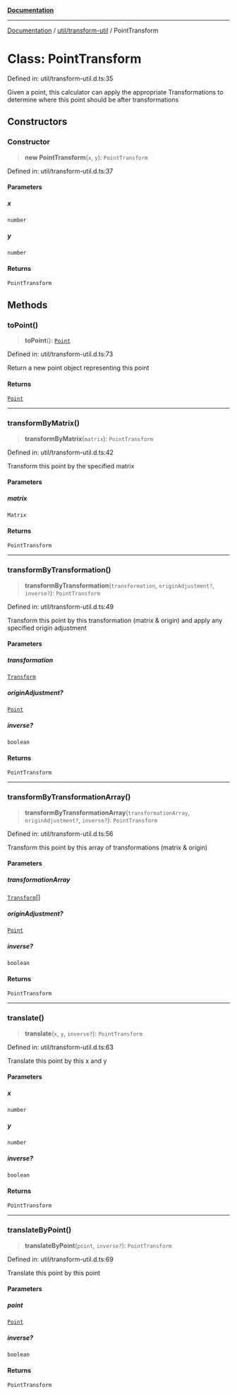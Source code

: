 [**Documentation**](../../../index.md)

***

[Documentation](../../../index.md) / [util/transform-util](../index.md) / PointTransform

# Class: PointTransform

Defined in: util/transform-util.d.ts:35

Given a point, this calculator can apply the appropriate Transformations to determine where this point should be after transformations

## Constructors

### Constructor

> **new PointTransform**(`x`, `y`): `PointTransform`

Defined in: util/transform-util.d.ts:37

#### Parameters

##### x

`number`

##### y

`number`

#### Returns

`PointTransform`

## Methods

### toPoint()

> **toPoint**(): [`Point`](../../../perspective-client/interfaces/Point.md)

Defined in: util/transform-util.d.ts:73

Return a new point object representing this point

#### Returns

[`Point`](../../../perspective-client/interfaces/Point.md)

***

### transformByMatrix()

> **transformByMatrix**(`matrix`): `PointTransform`

Defined in: util/transform-util.d.ts:42

Transform this point by the specified matrix

#### Parameters

##### matrix

`Matrix`

#### Returns

`PointTransform`

***

### transformByTransformation()

> **transformByTransformation**(`transformation`, `originAdjustment?`, `inverse?`): `PointTransform`

Defined in: util/transform-util.d.ts:49

Transform this point by this transformation (matrix & origin) and apply any specified origin adjustment

#### Parameters

##### transformation

[`Transform`](../interfaces/Transform.md)

##### originAdjustment?

[`Point`](../../../perspective-client/interfaces/Point.md)

##### inverse?

`boolean`

#### Returns

`PointTransform`

***

### transformByTransformationArray()

> **transformByTransformationArray**(`transformationArray`, `originAdjustment?`, `inverse?`): `PointTransform`

Defined in: util/transform-util.d.ts:56

Transform this point by this array of transformations (matrix & origin)

#### Parameters

##### transformationArray

[`Transform`](../interfaces/Transform.md)[]

##### originAdjustment?

[`Point`](../../../perspective-client/interfaces/Point.md)

##### inverse?

`boolean`

#### Returns

`PointTransform`

***

### translate()

> **translate**(`x`, `y`, `inverse?`): `PointTransform`

Defined in: util/transform-util.d.ts:63

Translate this point by this x and y

#### Parameters

##### x

`number`

##### y

`number`

##### inverse?

`boolean`

#### Returns

`PointTransform`

***

### translateByPoint()

> **translateByPoint**(`point`, `inverse?`): `PointTransform`

Defined in: util/transform-util.d.ts:69

Translate this point by this point

#### Parameters

##### point

[`Point`](../../../perspective-client/interfaces/Point.md)

##### inverse?

`boolean`

#### Returns

`PointTransform`
